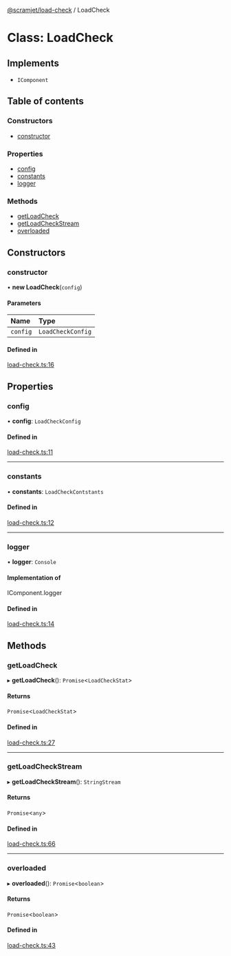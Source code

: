 [@scramjet/load-check](../README.md) / LoadCheck

# Class: LoadCheck

## Implements

- `IComponent`

## Table of contents

### Constructors

- [constructor](LoadCheck.md#constructor)

### Properties

- [config](LoadCheck.md#config)
- [constants](LoadCheck.md#constants)
- [logger](LoadCheck.md#logger)

### Methods

- [getLoadCheck](LoadCheck.md#getloadcheck)
- [getLoadCheckStream](LoadCheck.md#getloadcheckstream)
- [overloaded](LoadCheck.md#overloaded)

## Constructors

### constructor

• **new LoadCheck**(`config`)

#### Parameters

| Name | Type |
| :------ | :------ |
| `config` | `LoadCheckConfig` |

#### Defined in

[load-check.ts:16](https://github.com/scramjetorg/transform-hub/blob/HEAD/packages/load-check/src/load-check.ts#L16)

## Properties

### config

• **config**: `LoadCheckConfig`

#### Defined in

[load-check.ts:11](https://github.com/scramjetorg/transform-hub/blob/HEAD/packages/load-check/src/load-check.ts#L11)

___

### constants

• **constants**: `LoadCheckContstants`

#### Defined in

[load-check.ts:12](https://github.com/scramjetorg/transform-hub/blob/HEAD/packages/load-check/src/load-check.ts#L12)

___

### logger

• **logger**: `Console`

#### Implementation of

IComponent.logger

#### Defined in

[load-check.ts:14](https://github.com/scramjetorg/transform-hub/blob/HEAD/packages/load-check/src/load-check.ts#L14)

## Methods

### getLoadCheck

▸ **getLoadCheck**(): `Promise`<`LoadCheckStat`\>

#### Returns

`Promise`<`LoadCheckStat`\>

#### Defined in

[load-check.ts:27](https://github.com/scramjetorg/transform-hub/blob/HEAD/packages/load-check/src/load-check.ts#L27)

___

### getLoadCheckStream

▸ **getLoadCheckStream**(): `StringStream`

#### Returns

`Promise`<`any`\>

#### Defined in

[load-check.ts:66](https://github.com/scramjetorg/transform-hub/blob/HEAD/packages/load-check/src/load-check.ts#L66)

___

### overloaded

▸ **overloaded**(): `Promise`<`boolean`\>

#### Returns

`Promise`<`boolean`\>

#### Defined in

[load-check.ts:43](https://github.com/scramjetorg/transform-hub/blob/HEAD/packages/load-check/src/load-check.ts#L43)
